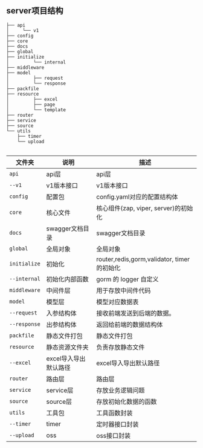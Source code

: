 ## server项目结构

```shell
├── api
│     └── v1
├── config
├── core
├── docs
├── global
├── initialize
│         └── internal
├── middleware
├── model
│         ├── request
│         └── response
├── packfile
├── resource
│         ├── excel
│         ├── page
│         └── template
├── router
├── service
├── source
└── utils
    ├── timer
    └── upload
    
```

| 文件夹         | 说明                           | 描述                        |
| ------------  | ----------------------------  | ---------------------------|
| `api`         | api层                         | api层 |
| `--v1`        | v1版本接口                     | v1版本接口                  |
| `config`      | 配置包                        | config.yaml对应的配置结构体 |
| `core`        | 核心文件                    | 核心组件(zap, viper, server)的初始化 |
| `docs`        | swagger文档目录             | swagger文档目录 |
| `global`      | 全局对象                    | 全局对象 |
| `initialize`  | 初始化                     | router,redis,gorm,validator, timer的初始化 |
| `--internal`  | 初始化内部函数               | gorm 的 logger 自定义 |
| `middleware`  | 中间件层                    | 用于存放中间件代码 |
| `model`       | 模型层                     | 模型对应数据表              |
| `--request`   | 入参结构体                  | 接收前端发送到后端的数据。  |
| `--response`  | 出参结构体                  | 返回给前端的数据结构体      |
| `packfile`    | 静态文件打包                | 静态文件打包 |
| `resource`    | 静态资源文件夹               | 负责存放静态文件                |
| `--excel`     | excel导入导出默认路径        | excel导入导出默认路径 |
| `router`      | 路由层                      | 路由层 |
| `service`     | service层                  | 存放业务逻辑问题 |
| `source`      | source层                   | 存放初始化数据的函数 |
| `utils`       | 工具包                      | 工具函数封装            |
| `--timer`     | timer                      | 定时器接口封装 |
| `--upload`    | oss                        | oss接口封装        |

